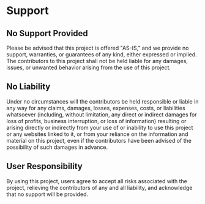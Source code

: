 # Support

## No Support Provided

Please be advised that this project is offered "AS-IS," and we provide no support, warranties, or guarantees of any kind, either expressed or implied. The contributors to this project shall not be held liable for any damages, issues, or unwanted behavior arising from the use of this project.

## No Liability

Under no circumstances will the contributors be held responsible or liable in any way for any claims, damages, losses, expenses, costs, or liabilities whatsoever (including, without limitation, any direct or indirect damages for loss of profits, business interruption, or loss of information) resulting or arising directly or indirectly from your use of or inability to use this project or any websites linked to it, or from your reliance on the information and material on this project, even if the contributors have been advised of the possibility of such damages in advance.

## User Responsibility

By using this project, users agree to accept all risks associated with the project, relieving the contributors of any and all liability, and acknowledge that no support will be provided.

